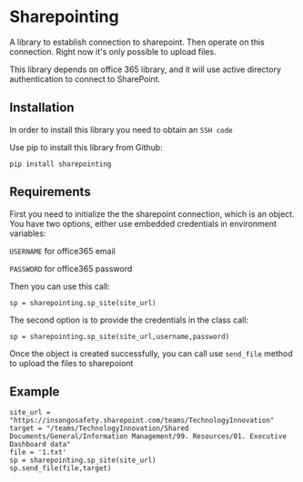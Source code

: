 # Sharepointing
A library to establish connection to sharepoint. Then operate on this connection. Right now it's only possible to upload files.

This library depends on office 365 library, and it will use active directory authentication to connect to SharePoint.

## Installation
In order to install this library you need to obtain an `SSH code`

Use pip to install this library from Github:

    pip install sharepointing

## Requirements
First you need to initialize the the sharepoint connection, which is an object.
You have two options, either use embedded credentials in environment variables:

`USERNAME` for office365 email

`PASSWORD` for office365 password


Then you can use this call:

    sp = sharepointing.sp_site(site_url)

The second option is to provide the credentials in the class call:

    sp = sharepointing.sp_site(site_url,username,password)

Once the object is created successfully, you can call use `send_file` method to upload the files to sharepoiont

## Example
    site_url = "https://insongosafety.sharepoint.com/teams/TechnologyInnovation"
    target = "/teams/TechnologyInnovation/Shared Documents/General/Information Management/99. Resources/01. Executive Dashboard data"
    file = '1.txt'
    sp = sharepointing.sp_site(site_url)
    sp.send_file(file,target)
